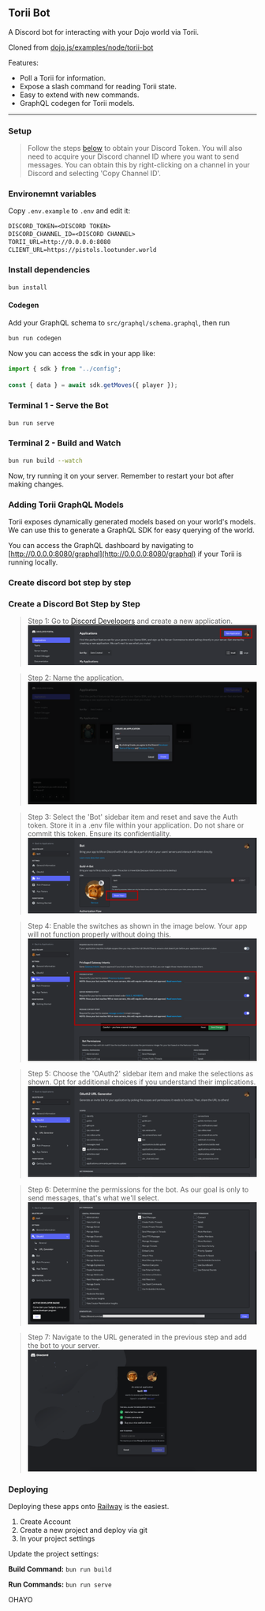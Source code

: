 ## Torii Bot

A Discord bot for interacting with your Dojo world via Torii.

Cloned from [dojo.js/examples/node/torii-bot](https://github.com/dojoengine/dojo.js/tree/main/examples/node/torii-bot)

Features:

-   Poll a Torii for information.
-   Expose a slash command for reading Torii state.
-   Easy to extend with new commands.
-   GraphQL codegen for Torii models.

---

### Setup

> Follow the steps [below](#create-discord-bot-step-by-step) to obtain your Discord Token. You will also need to acquire your Discord channel ID where you want to send messages. You can obtain this by right-clicking on a channel in your Discord and selecting 'Copy Channel ID'.

### Environemnt variables

Copy `.env.example` to `.env` and edit it:

```
DISCORD_TOKEN=<DISCORD TOKEN>
DISCORD_CHANNEL_ID=<DISCORD CHANNEL>
TORII_URL=http://0.0.0.0:8080
CLIENT_URL=https://pistols.lootunder.world
```

### Install dependencies

```bash
bun install
```

#### Codegen

Add your GraphQL schema to `src/graphql/schema.graphql`, then run

```bash
bun run codegen
```

Now you can access the sdk in your app like:

```js
import { sdk } from "../config";

const { data } = await sdk.getMoves({ player });
```

### Terminal 1 - Serve the Bot

```bash
bun run serve
```

### Terminal 2 - Build and Watch

```bash
bun run build --watch
```

Now, try running it on your server. Remember to restart your bot after making changes.

### Adding Torii GraphQL Models

Torii exposes dynamically generated models based on your world's models. We can use this to generate a GraphQL SDK for easy querying of the world.

You can access the GraphQL dashboard by navigating to [http://0.0.0.0:8080/graphql](http://0.0.0.0:8080/graphql) if your Torii is running locally.

### Create discord bot step by step

### Create a Discord Bot Step by Step

> Step 1: Go to [Discord Developers](https://discord.com/developers/applications) and create a new application.
> ![Step 1](./images/Step%201.png)

> Step 2: Name the application.
> ![Step 2](./images/Step%202.png)

> Step 3: Select the 'Bot' sidebar item and reset and save the Auth token. Store it in a .env file within your application. Do not share or commit this token. Ensure its confidentiality.
> ![Step 3](./images/Step%203.png)

> Step 4: Enable the switches as shown in the image below. Your app will not function properly without doing this.
> ![Step 4](./images/Step%204.png)

> Step 5: Choose the 'OAuth2' sidebar item and make the selections as shown. Opt for additional choices if you understand their implications.
> ![Step 5](./images/Step%205.png)

> Step 6: Determine the permissions for the bot. As our goal is only to send messages, that's what we'll select.
> ![Step 6](./images/Step%206.png)

> Step 7: Navigate to the URL generated in the previous step and add the bot to your server.
> ![Step 7](./images/Step%207.png)

### Deploying

Deploying these apps onto [Railway](https://railway.app/) is the easiest.

1. Create Account
2. Create a new project and deploy via git
3. In your project settings

Update the project settings:

**Build Command:**
`bun run build`

**Run Commands:**
`bun run serve`

OHAYO
